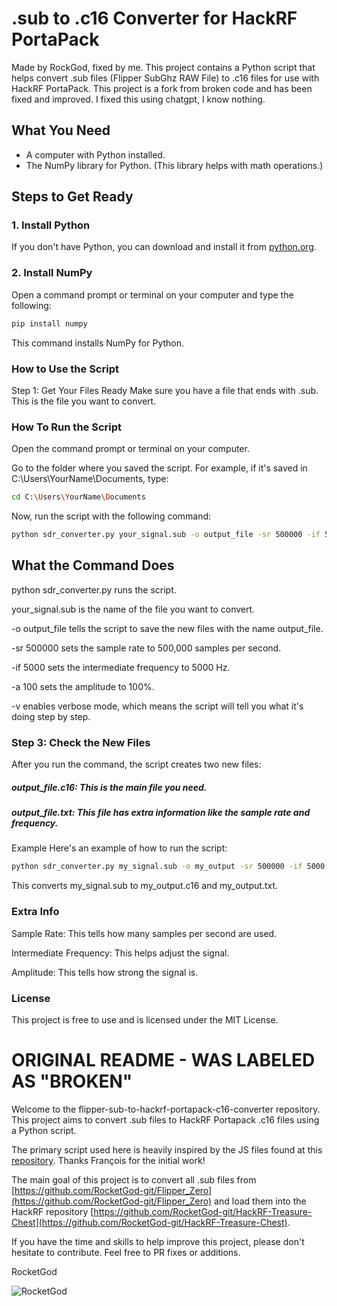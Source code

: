 # .sub to .c16 Converter for HackRF PortaPack

Made by RockGod, fixed by me. This project contains a Python script that helps convert .sub files (Flipper SubGhz RAW File) to .c16 files for use with HackRF PortaPack. This project is a fork from broken code and has been fixed and improved. I fixed this using chatgpt, I know nothing.

## What You Need

- A computer with Python installed. 
- The NumPy library for Python. (This library helps with math operations.)

## Steps to Get Ready

### 1. Install Python

If you don't have Python, you can download and install it from [python.org](https://www.python.org/).

### 2. Install NumPy

Open a command prompt or terminal on your computer and type the following:

```sh
pip install numpy
```
This command installs NumPy for Python.

### How to Use the Script
Step 1: Get Your Files Ready
Make sure you have a file that ends with .sub. This is the file you want to convert.

### How To Run the Script
Open the command prompt or terminal on your computer.

Go to the folder where you saved the script. For example, if it's saved in C:\Users\YourName\Documents, type:

```sh
cd C:\Users\YourName\Documents
```
Now, run the script with the following command:

```sh
python sdr_converter.py your_signal.sub -o output_file -sr 500000 -if 5000 -a 100 -v
```
## What the Command Does
python sdr_converter.py runs the script.

your_signal.sub is the name of the file you want to convert.

-o output_file tells the script to save the new files with the name output_file.

-sr 500000 sets the sample rate to 500,000 samples per second.

-if 5000 sets the intermediate frequency to 5000 Hz.

-a 100 sets the amplitude to 100%.

-v enables verbose mode, which means the script will tell you what it's doing step by step.

### Step 3: Check the New Files
After you run the command, the script creates two new files:

##### output_file.c16: This is the main file you need.

##### output_file.txt: This file has extra information like the sample rate and frequency.

Example
Here's an example of how to run the script:

```sh
python sdr_converter.py my_signal.sub -o my_output -sr 500000 -if 5000 -a 100 -v
```
This converts my_signal.sub to my_output.c16 and my_output.txt.

### Extra Info

Sample Rate: This tells how many samples per second are used.

Intermediate Frequency: This helps adjust the signal.

Amplitude: This tells how strong the signal is.

### License
This project is free to use and is licensed under the MIT License.



# ORIGINAL README - WAS LABELED AS "BROKEN"


Welcome to the flipper-sub-to-hackrf-portapack-c16-converter repository. This project aims to convert .sub files to HackRF Portapack .c16 files using a Python script.

The primary script used here is heavily inspired by the JS files found at this [repository](https://github.com/rascafr/sub-to-c16). 
Thanks François for the initial work!

The main goal of this project is to convert all .sub files from [https://github.com/RocketGod-git/Flipper_Zero](https://github.com/RocketGod-git/Flipper_Zero) 
and load them into the HackRF repository [https://github.com/RocketGod-git/HackRF-Treasure-Chest](https://github.com/RocketGod-git/HackRF-Treasure-Chest).

If you have the time and skills to help improve this project, please don't hesitate to contribute. 
Feel free to PR fixes or additions.

RocketGod

![RocketGod](https://github.com/RocketGod-git/flipper-sub-to-hackrf-portapack-c16-converter/assets/57732082/acaadb30-214c-4b42-b893-33de68230083)

